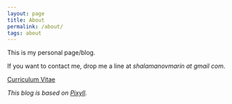 ```yaml
---
layout: page
title: About
permalink: /about/
tags: about
---
```


This is my personal page/blog.

If you want to contact me, drop me a line at *shalamanovmarin at gmail com*.

[Curriculum Vitae](/files/CV.pdf)


*This blog is based on [Pixyll](https://github.com/johnotander/pixyll).*
